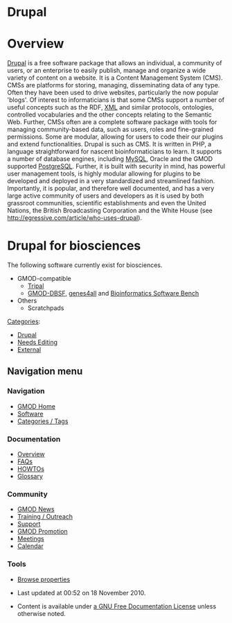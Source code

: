 



<span id="top"></span>




# <span dir="auto">Drupal</span>









# <span id="Overview" class="mw-headline">Overview</span>

<a href="http://drupal.org" class="external text"
rel="nofollow">Drupal</a> is a free software package that allows an
individual, a community of users, or an enterprise to easily publish,
manage and organize a wide variety of content on a website. It is a
Content Management System (CMS). CMSs are platforms for storing,
managing, disseminating data of any type. Often they have been used to
drive websites, particularly the now popular 'blogs'. Of interest to
informaticians is that some CMSs support a number of useful concepts
such as the RDF, [XML](Glossary#XML "Glossary") and similar protocols,
ontologies, controlled vocabularies and the other concepts relating to
the Semantic Web. Further, CMSs often are a complete software package
with tools for managing community-based data, such as users, roles and
fine-grained permissions. Some are modular, allowing for users to code
their our plugins and extend functionalities. Drupal is such as CMS. It
is written in PHP, a language straightforward for nascent
bioinformaticians to learn. It supports a number of database engines,
including [MySQL](MySQL "MySQL"), Oracle and the GMOD supported
[PostgreSQL](PostgreSQL "PostgreSQL"). Further, it is built with
security in mind, has powerful user management tools, is highly modular
allowing for plugins to be developed and deployed in a very standardized
and streamlined fashion. Importantly, it is popular, and therefore well
documented, and has a very large active community of users and
developers as it is used by both grassroot communities, scientific
establishments and even the United Nations, the British Broadcasting
Corporation and the White House (see
<a href="http://egressive.com/article/who-uses-drupal"
class="external free"
rel="nofollow">http://egressive.com/article/who-uses-drupal</a>).

# <span id="Drupal_for_biosciences" class="mw-headline">Drupal for biosciences</span>

The following software currently exist for biosciences.

- GMOD-compatible
  - [Tripal](Tripal.1 "Tripal")
  - [GMOD-DBSF](Gmod-dbsf "Gmod-dbsf"),
    [genes4all](Genes4all "Genes4all") and [Bioinformatics Software
    Bench](Biosoftware_bench "Biosoftware bench")
- Others
  - Scratchpads




[Categories](Special%3ACategories "Special%3ACategories"):

- [Drupal](Category%3ADrupal "Category%3ADrupal")
- [Needs Editing](Category%3ANeeds_Editing "Category%3ANeeds Editing")
- [External](Category%3AExternal "Category%3AExternal")






## Navigation menu









### Navigation



- <span id="n-GMOD-Home">[GMOD Home](Main_Page)</span>
- <span id="n-Software">[Software](GMOD_Components)</span>
- <span id="n-Categories-.2F-Tags">[Categories /
  Tags](Categories)</span>




### Documentation



- <span id="n-Overview">[Overview](Overview)</span>
- <span id="n-FAQs">[FAQs](Category%3AFAQ)</span>
- <span id="n-HOWTOs">[HOWTOs](Category%3AHOWTO)</span>
- <span id="n-Glossary">[Glossary](Glossary)</span>




### Community



- <span id="n-GMOD-News">[GMOD News](GMOD_News)</span>
- <span id="n-Training-.2F-Outreach">[Training /
  Outreach](Training_and_Outreach)</span>
- <span id="n-Support">[Support](Support)</span>
- <span id="n-GMOD-Promotion">[GMOD Promotion](GMOD_Promotion)</span>
- <span id="n-Meetings">[Meetings](Meetings)</span>
- <span id="n-Calendar">[Calendar](Calendar)</span>




### Tools

- <span id="t-smwbrowselink"><a href="Special%253ABrowse/Drupal" rel="smw-browse">Browse properties</a></span>



- <span id="footer-info-lastmod">Last updated at 00:52 on 18 November
  2010.</span>
<!-- - <span id="footer-info-viewcount">17,185 page views.</span> -->
- <span id="footer-info-copyright">Content is available under
  <a href="http://www.gnu.org/licenses/fdl-1.3.html" class="external"
  rel="nofollow">a GNU Free Documentation License</a> unless otherwise
  noted.</span>

<!-- -->



<!-- -->




